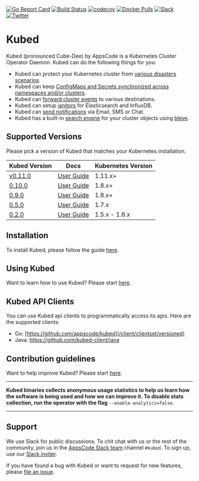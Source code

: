 [![Go Report Card](https://goreportcard.com/badge/github.com/appscode/kubed)](https://goreportcard.com/report/github.com/appscode/kubed)
[![Build Status](https://travis-ci.org/appscode/kubed.svg?branch=master)](https://travis-ci.org/appscode/kubed)
[![codecov](https://codecov.io/gh/appscode/kubed/branch/master/graph/badge.svg)](https://codecov.io/gh/appscode/kubed)
[![Docker Pulls](https://img.shields.io/docker/pulls/appscode/kubed.svg)](https://hub.docker.com/r/appscode/kubed/)
[![Slack](https://slack.appscode.com/badge.svg)](https://slack.appscode.com)
[![Twitter](https://img.shields.io/twitter/follow/appscodehq.svg?style=social&logo=twitter&label=Follow)](https://twitter.com/intent/follow?screen_name=AppsCodeHQ)

# Kubed
Kubed (pronounced Cube-Dee) by AppsCode is a Kubernetes Cluster Operator Daemon. Kubed can do the following things for you:

 - Kubed can protect your Kubernetes cluster from [various disasters scenarios](https://appscode.com/products/kubed/v0.11.0/guides/disaster-recovery/).
 - Kubed can keep [ConfigMaps and Secrets synchronized across namespaces and/or clusters](https://appscode.com/products/kubed/v0.11.0/guides/config-syncer/).
 - Kubed can [forward cluster events](https://appscode.com/products/kubed/v0.11.0/guides/cluster-events/) to various destinations.
 - Kubed can setup [janitors](https://appscode.com/products/kubed/v0.11.0/guides/janitors/) for Elasticsearch and InfluxDB.
 - Kubed can [send notifications](https://appscode.com/products/kubed/v0.11.0/guides/cluster-events/notifiers/) via Email, SMS or Chat.
 - Kubed has a built-in [search engine](https://appscode.com/products/kubed/v0.11.0/guides/apiserver/) for your cluster objects using [bleve](https://github.com/blevesearch/bleve).


## Supported Versions
Please pick a version of Kubed that matches your Kubernetes installation.

| Kubed Version                                                     | Docs                                                            | Kubernetes Version |
|-------------------------------------------------------------------|-----------------------------------------------------------------|--------------------|
| [v0.11.0](https://github.com/appscode/kubed/releases/tag/v0.11.0) | [User Guide](https://appscode.com/products/kubed/v0.11.0/)      | 1.11.x+            |
| [0.10.0](https://github.com/appscode/kubed/releases/tag/0.10.0)   | [User Guide](https://appscode.com/products/kubed/0.10.0/)       | 1.8.x+             |
| [0.9.0](https://github.com/appscode/kubed/releases/tag/0.9.0)     | [User Guide](https://appscode.com/products/kubed/0.9.0/)        | 1.8.x+             |
| [0.5.0](https://github.com/appscode/kubed/releases/tag/0.5.0)     | [User Guide](https://appscode.com/products/kubed/0.5.0/)        | 1.7.x              |
| [0.2.0](https://github.com/appscode/kubed/releases/tag/0.2.0)     | [User Guide](https://github.com/appscode/kubed/tree/0.2.0/docs) | 1.5.x - 1.6.x      |

## Installation
To install Kubed, please follow the guide [here](https://appscode.com/products/kubed/v0.11.0/setup/install/).

## Using Kubed
Want to learn how to use Kubed? Please start [here](https://appscode.com/products/kubed/v0.11.0/).

## Kubed API Clients
You can use Kubed api clients to programmatically access its apis. Here are the supported clients:

- Go: [https://github.com/appscode/kubed](/client/clientset/versioned)
- Java: https://github.com/kubed-client/java

## Contribution guidelines
Want to help improve Kubed? Please start [here](https://appscode.com/products/kubed/v0.11.0/welcome/contributing/).

---

**Kubed binaries collects anonymous usage statistics to help us learn how the software is being used and how we can improve it. To disable stats collection, run the operator with the flag** `--enable-analytics=false`.

---

## Support
We use Slack for public discussions. To chit chat with us or the rest of the community, join us in the [AppsCode Slack team](https://appscode.slack.com/messages/C6HSHCKBL/details/) channel `#kubed`. To sign up, use our [Slack inviter](https://slack.appscode.com/).

If you have found a bug with Kubed or want to request for new features, please [file an issue](https://github.com/appscode/kubed/issues/new).
